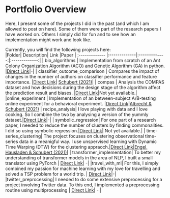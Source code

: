 # Portfolio Overview

Here, I present some of the projects I did in the past (and which I am allowed to post on here). Some of them were part of the research papers I have worked on. Others I simply did for fun and to see how an implementation might work and look like.

Currently, you will find the following projects here:<br>
|Folder| Description| Link |Paper
| :------------- |:-------------|:-------------:|:-------------:|
| bio_algorithms | Implementation from scratch of an Ant Colony Organization Algorithm (ACO) and Genetic Algorithm (GA) in python. |[Direct Link](https://github.com/mhschubert/Portfolio/tree/main/bio_algorithms)|-|
| classifier_outcome_comparison | Compares the impact of changes in the number of authors on classifier performance and feature importance. |[Direct Link](https://github.com/mhschubert/Portfolio/tree/main/classifier_outcome_comparison)| [Schubert (2021)](https://github.com/mhschubert/Portfolio/blob/main/classifier_outcome_comparison/figures/classifier_outcome_comparison.pdf)|
| compas | Analysis the COMPAS dataset and how decisions during the design stage of the algorithm affect the prediction result and biases. |[Direct Link](https://github.com/mhschubert/Portfolio/tree/main/compas)|Not yet available.|
|online_experiment | Implementation of an between-subject A/B-testing online experiment for a behavioral experiment. |[Direct Link](https://github.com/mhschubert/Portfolio/tree/main/online_experiment)|[Albrecht & Schubert (2021)](https://github.com/mhschubert/Portfolio/tree/main/online_experiment/pdf)
| recipe_analysis| I love playing with data and I love cooking. So I combine the two by analysing a version of the yummly dataset.|[Direct Link](https://github.com/mhschubert/Portfolio/tree/main/recipe_analysis)|-|
| symbolic_regression| For one part of a research paper, I needed to reduce the number of clusters by finding commonalities. I did so using symbolic regression.|[Direct Link](https://github.com/mhschubert/Portfolio/tree/main/symbolic-regression/code)| Not yet available.|
| time-series_clustering| The project focuses on clustering observational time-series data in a meanigful way. I use unspervised learning with Dynamic Time Warping (DTW) for the clustering appraoch.|[Direct Link](https://github.com/mhschubert/Portfolio/tree/main/time-series_clustering/code)|[Engel, Hausladen & Schubert (2021)](https://github.com/mhschubert/Portfolio/blob/main/time-series_clustering/pdf/Engel_Hausladen_Schubert_Charting.pdf)|
| transformer_implementation| To better my understanding of transformer models in the area of NLP, I built a small translator using PyTorch | [Direct Link](https://github.com/mhschubert/Portfolio/tree/main/transformer_implementation/ml)| -|
|travel_with_ml| For this, I simply combined my passion for machine learning with my love for travelling and solved a TSP problem for a world trip. | [Direct Link](https://github.com/mhschubert/Portfolio/tree/main/travel_with_ml)|-|
|twitter_preprocessing| I needed to do some extensive preprocessing for a project involving Twitter data. To this end, I implemented a preprocessing routine using multiprocessing | [Direct Link](https://github.com/mhschubert/Portfolio/tree/main/twittter_preprocessing)| - |
